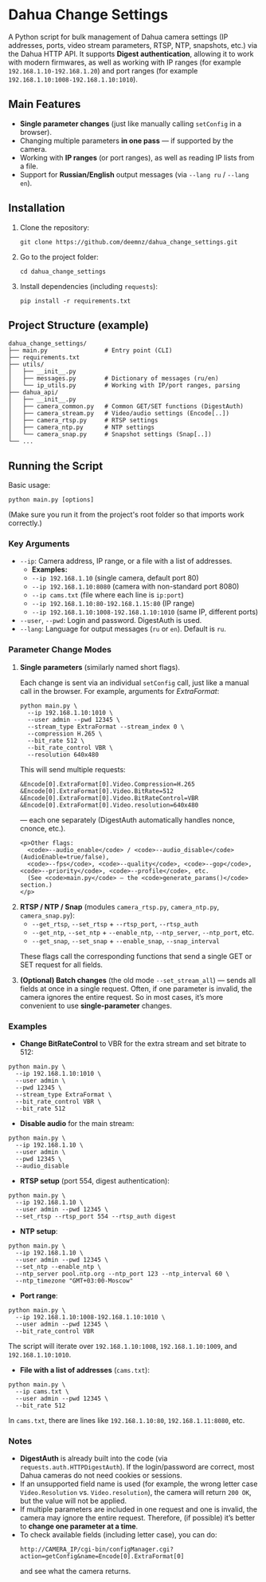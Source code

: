 <h1>Dahua Change Settings</h1>

<p>
A Python script for bulk management of Dahua camera settings (IP addresses, ports, video stream parameters, 
RTSP, NTP, snapshots, etc.) via the Dahua HTTP API. It supports <strong>Digest authentication</strong>, 
allowing it to work with modern firmwares, as well as working with IP ranges 
(for example <code>192.168.1.10-192.168.1.20</code>) and port ranges 
(for example <code>192.168.1.10:1008-192.168.1.10:1010</code>).
</p>

<h2>Main Features</h2>
<ul>
  <li><strong>Single parameter changes</strong> (just like manually calling <code>setConfig</code> in a browser).</li>
  <li>Changing multiple parameters <strong>in one pass</strong> — if supported by the camera.</li>
  <li>Working with <strong>IP ranges</strong> (or port ranges), as well as reading IP lists from a file.</li>
  <li>Support for <strong>Russian/English</strong> output messages (via <code>--lang ru</code> / <code>--lang en</code>).</li>
</ul>

<h2>Installation</h2>
<ol>
  <li>Clone the repository:
    <pre><code>git clone https://github.com/deemnz/dahua_change_settings.git</code></pre>
  </li>
  <li>Go to the project folder:
    <pre><code>cd dahua_change_settings</code></pre>
  </li>
  <li>Install dependencies (including <code>requests</code>):
    <pre><code>pip install -r requirements.txt</code></pre>
  </li>
</ol>

<h2>Project Structure (example)</h2>
<pre><code>dahua_change_settings/
├── main.py                # Entry point (CLI)
├── requirements.txt
├── utils/
│   ├── __init__.py
│   ├── messages.py        # Dictionary of messages (ru/en)
│   └── ip_utils.py        # Working with IP/port ranges, parsing
├── dahua_api/
│   ├── __init__.py
│   ├── camera_common.py   # Common GET/SET functions (DigestAuth)
│   ├── camera_stream.py   # Video/audio settings (Encode[..])
│   ├── camera_rtsp.py     # RTSP settings
│   ├── camera_ntp.py      # NTP settings
│   └── camera_snap.py     # Snapshot settings (Snap[..])
└── ...
</code></pre>

<h2>Running the Script</h2>
<p>
Basic usage:
</p>
<pre><code>python main.py [options]
</code></pre>
<p>
(Make sure you run it from the project's root folder so that imports work correctly.)
</p>

<h3>Key Arguments</h3>
<ul>
  <li><code>--ip</code>: Camera address, IP range, or a file with a list of addresses.
    <ul>
      <li><strong>Examples:</strong></li>
      <li><code>--ip 192.168.1.10</code> (single camera, default port 80)</li>
      <li><code>--ip 192.168.1.10:8080</code> (camera with non-standard port 8080)</li>
      <li><code>--ip cams.txt</code> (file where each line is <code>ip:port</code>)</li>
      <li><code>--ip 192.168.1.10:80-192.168.1.15:80</code> (IP range)</li>
      <li><code>--ip 192.168.1.10:1008-192.168.1.10:1010</code> (same IP, different ports)</li>
    </ul>
  </li>
  <li><code>--user</code>, <code>--pwd</code>: Login and password. DigestAuth is used.</li>
  <li><code>--lang</code>: Language for output messages (<code>ru</code> or <code>en</code>). Default is <code>ru</code>.</li>
</ul>

<h3>Parameter Change Modes</h3>
<ol>
  <li>
    <strong>Single parameters</strong> (similarly named short flags).
    <p>
      Each change is sent via an individual <code>setConfig</code> call, just like a manual call in the browser.
      For example, arguments for <em>ExtraFormat</em>:
    </p>
    <pre><code>python main.py \
  --ip 192.168.1.10:1010 \
  --user admin --pwd 12345 \
  --stream_type ExtraFormat --stream_index 0 \
  --compression H.265 \
  --bit_rate 512 \
  --bit_rate_control VBR \
  --resolution 640x480
</code></pre>
    <p>
      This will send multiple requests:
    </p>
    <pre><code>&Encode[0].ExtraFormat[0].Video.Compression=H.265
&Encode[0].ExtraFormat[0].Video.BitRate=512
&Encode[0].ExtraFormat[0].Video.BitRateControl=VBR
&Encode[0].ExtraFormat[0].Video.resolution=640x480
</code></pre>
    <p>— each one separately (DigestAuth automatically handles nonce, cnonce, etc.).</p>

    <p>Other flags:
      <code>--audio_enable</code> / <code>--audio_disable</code> (AudioEnable=true/false),
      <code>--fps</code>, <code>--quality</code>, <code>--gop</code>, <code>--priority</code>, <code>--profile</code>, etc.
      (See <code>main.py</code> — the <code>generate_params()</code> section.)
    </p>
  </li>
  <li>
    <strong>RTSP / NTP / Snap</strong> (modules <code>camera_rtsp.py</code>, <code>camera_ntp.py</code>, <code>camera_snap.py</code>):
    <ul>
      <li><code>--get_rtsp</code>, <code>--set_rtsp</code> + <code>--rtsp_port</code>, <code>--rtsp_auth</code></li>
      <li><code>--get_ntp</code>, <code>--set_ntp</code> + <code>--enable_ntp</code>, <code>--ntp_server</code>, <code>--ntp_port</code>, etc.</li>
      <li><code>--get_snap</code>, <code>--set_snap</code> + <code>--enable_snap</code>, <code>--snap_interval</code></li>
    </ul>
    <p>
      These flags call the corresponding functions that send a single GET or SET request for all fields.
    </p>
  </li>
  <li>
    <strong>(Optional) Batch changes</strong> (the old mode <code>--set_stream_all</code>)
    — sends all fields at once in a single request. Often, if one parameter is invalid, the camera ignores the entire request.
    So in most cases, it’s more convenient to use <strong>single-parameter</strong> changes.
  </li>
</ol>

<h3>Examples</h3>
<ul>
  <li><strong>Change BitRateControl</strong> to VBR for the extra stream and set bitrate to 512:</li>
</ul>
<pre><code>python main.py \
  --ip 192.168.1.10:1010 \
  --user admin \
  --pwd 12345 \
  --stream_type ExtraFormat \
  --bit_rate_control VBR \
  --bit_rate 512
</code></pre>

<ul>
  <li><strong>Disable audio</strong> for the main stream:</li>
</ul>
<pre><code>python main.py \
  --ip 192.168.1.10 \
  --user admin \
  --pwd 12345 \
  --audio_disable
</code></pre>

<ul>
  <li><strong>RTSP setup</strong> (port 554, digest authentication):</li>
</ul>
<pre><code>python main.py \
  --ip 192.168.1.10 \
  --user admin --pwd 12345 \
  --set_rtsp --rtsp_port 554 --rtsp_auth digest
</code></pre>

<ul>
  <li><strong>NTP setup</strong>:</li>
</ul>
<pre><code>python main.py \
  --ip 192.168.1.10 \
  --user admin --pwd 12345 \
  --set_ntp --enable_ntp \
  --ntp_server pool.ntp.org --ntp_port 123 --ntp_interval 60 \
  --ntp_timezone "GMT+03:00-Moscow"
</code></pre>

<ul>
  <li><strong>Port range</strong>:</li>
</ul>
<pre><code>python main.py \
  --ip 192.168.1.10:1008-192.168.1.10:1010 \
  --user admin --pwd 12345 \
  --bit_rate_control VBR
</code></pre>
<p>
The script will iterate over <code>192.168.1.10:1008</code>, <code>192.168.1.10:1009</code>, and <code>192.168.1.10:1010</code>.
</p>

<ul>
  <li><strong>File with a list of addresses</strong> (<code>cams.txt</code>):</li>
</ul>
<pre><code>python main.py \
  --ip cams.txt \
  --user admin --pwd 12345 \
  --bit_rate 512
</code></pre>
<p>In <code>cams.txt</code>, there are lines like <code>192.168.1.10:80</code>, <code>192.168.1.11:8080</code>, etc.</p>

<h3>Notes</h3>
<ul>
  <li><strong>DigestAuth</strong> is already built into the code (via <code>requests.auth.HTTPDigestAuth</code>).
    If the login/password are correct, most Dahua cameras do not need cookies or sessions.
  </li>
  <li>If an unsupported field name is used (for example, the wrong letter case
    <code>Video.Resolution</code> vs. <code>Video.resolution</code>), the camera will return <code>200 OK</code>,
    but the value will not be applied.
  </li>
  <li>If multiple parameters are included in one request and one is invalid, the camera may ignore the entire request.
    Therefore, (if possible) it’s better to <strong>change one parameter at a time</strong>.
  </li>
  <li>To check available fields (including letter case), you can do:
    <pre><code>http://CAMERA_IP/cgi-bin/configManager.cgi?action=getConfig&amp;name=Encode[0].ExtraFormat[0]</code></pre>
    and see what the camera returns.
  </li>
</ul>
